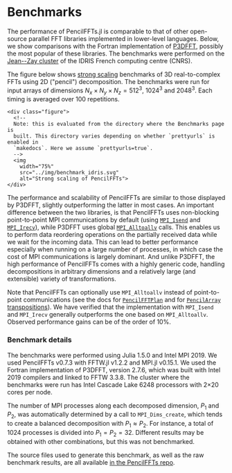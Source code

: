 # Benchmarks

The performance of PencilFFTs.jl is comparable to that of other open-source
parallel FFT libraries implemented in lower-level languages.
Below, we show comparisons with the Fortran implementation of
[P3DFFT](https://www.p3dfft.net/), possibly the most popular of these
libraries.
The benchmarks were performed on the [Jean--Zay
cluster](http://www.idris.fr/jean-zay/jean-zay-presentation.html) of the IDRIS
French computing centre (CNRS).

The figure below shows [strong
scaling](https://en.wikipedia.org/wiki/Scalability#Weak_versus_strong_scaling)
benchmarks of 3D real-to-complex FFTs using 2D ("pencil") decomposition.
The benchmarks were run for input arrays of dimensions
$N_x × N_y × N_z = 512^3$, $1024^3$ and $2048^3$.
Each timing is averaged over 100 repetitions.

```@raw html
<div class="figure">
  <!--
  Note: this is evaluated from the directory where the Benchmarks page is
  built. This directory varies depending on whether `prettyurls` is enabled in
  `makedocs`. Here we assume `prettyurls=true`.
  -->
  <img
    width="75%"
    src="../img/benchmark_idris.svg"
    alt="Strong scaling of PencilFFTs">
</div>
```

The performance and scalability of PencilFFTs are similar to those displayed by
P3DFFT, slightly outperforming the latter in most cases.
An important difference between the two libraries, is that PencilFFTs uses
non-blocking
point-to-point MPI communications by default (using
[`MPI_Isend`](https://www.open-mpi.org/doc/current/man3/MPI_Isend.3.php) and
[`MPI_Irecv`](https://www.open-mpi.org/doc/current/man3/MPI_Irecv.3.php)),
while P3DFFT uses global
[`MPI_Alltoallv`](https://www.open-mpi.org/doc/current/man3/MPI_Alltoallv.3.php)
calls.
This enables us to perform data reordering operations on the partially received
data while we wait for the incoming data.
This can lead to better performance especially when running on a large number
of processes, in which case the cost of MPI communications is largely dominant.
And unlike P3DFFT, the high performance of PencilFFTs comes with a highly
generic code, handling decompositions in arbitrary dimensions and a relatively
large (and extensible) variety of transformations.

Note that PencilFFTs can optionally use `MPI_Alltoallv` instead of
point-to-point communications (see the docs for [`PencilFFTPlan`](@ref) and
for [`PencilArray` transpositions](https://jipolanco.github.io/PencilArrays.jl/dev/Transpositions/#PencilArrays.Transpositions.Transposition)).
We have verified that the implementation with `MPI_Isend` and `MPI_Irecv` generally
outperforms the one based on `MPI_Alltoallv`.
Observed performance gains can be of the order of 10%.

### Benchmark details

The benchmarks were performed using Julia 1.5.0 and Intel MPI 2019.
We used PencilFFTs v0.7.3 with FFTW.jl v1.2.2 and MPI.jl v0.15.1.
We used the Fortran implementation of P3DFFT, version 2.7.6,
which was built with Intel 2019 compilers and linked to FFTW 3.3.8.
The cluster where the benchmarks were run has Intel Cascade Lake 6248
processors with 2×20 cores per node.

The number of MPI processes along each decomposed dimension, $P_1$ and $P_2$,
was automatically determined by a call to `MPI_Dims_create`,
which tends to create a balanced decomposition with $P_1 ≈ P_2$.
For instance, a total of 1024 processes is divided into $P_1 = P_2 = 32$.
Different results may be obtained with other combinations, but this was not
benchmarked.

The source files used to generate this benchmark, as well as the raw benchmark
results, are all available [in the
PencilFFTs repo](https://github.com/jipolanco/PencilFFTs.jl/tree/master/benchmarks/clusters/idris.jean_zay).
